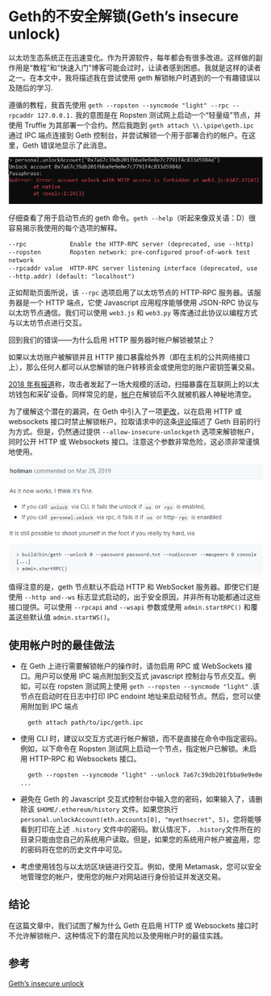 # Geth的不安全解锁(Geth’s insecure unlock)
以太坊生态系统正在迅速变化。作为开源软件，每年都会有很多改进。这样做的副作用是“教程”和“快速入门”博客可能会过时，让读者感到困惑。我就是这样的读者之一。在本文中，我将描述我在尝试使用 geth 解锁帐户时遇到的一个有趣错误以及随后的学习.

遵循的教程，我首先使用 `geth --ropsten --syncmode "light" --rpc --rpcaddr 127.0.0.1.`  我的意图是在 Ropsten 测试网上启动一个“轻量级”节点，并使用 Truffle 为其部署一个合约。然后我跑到 `geth attach \\.\pipe\geth.ipc` 通过 IPC 端点连接到 Geth 控制台，并尝试解锁一个用于部署合约的帐户。在这里，Geth 错误地显示了此消息。

![](./pic/geth-unlock.png)

仔细查看了用于启动节点的 geth 命令。`geth --help`（听起来像双关语：D）很容易揭示我使用的每个选项的解释。

	--rpc            Enable the HTTP-RPC server (deprecated, use --http)
	--ropsten        Ropsten network: pre-configured proof-of-work test network
	--rpcaddr value  HTTP-RPC server listening interface (deprecated, use --http.addr) (default: "localhost")
正如帮助页面所说，该 `--rpc` 选项启用了以太坊节点的 HTTP-RPC 服务器。该服务器是一个 HTTP 端点，它使 Javascript 应用程序能够使用 JSON-RPC 协议与以太坊节点通信。我们可以使用 `web3.js` 和 `web3.py` 等库通过此协议以编程方式与以太坊节点进行交互。

回到我们的错误——为什么启用 HTTP 服务器时帐户解锁被禁止？

如果以太坊账户被解锁并且 HTTP 接口暴露给外界（即在主机的公共网络接口上），那么任何人都可以从您解锁的账户转移资金或使用您的账户密钥签署交易。

[2018 年有报道](https://www.zdnet.com/article/hackers-ramp-up-attacks-on-mining-rigs-before-ethereum-price-crashes-into-the-gutter)称，攻击者发起了一场大规模的活动，扫描暴露在互联网上的以太坊钱包和采矿设备。同样常见的是，[帐户](https://github.com/ethereum/go-ethereum/issues/17013)在解锁后不久就被机器人神秘地清空。

为了缓解这个潜在的漏洞，在 Geth 中引入了一项[更改](https://github.com/ethereum/go-ethereum/pull/17037)，以在启用 HTTP 或 websockets 接口时禁止解锁帐户。拉取请求中的这条[评论](https://github.com/ethereum/go-ethereum/pull/17037#issuecomment-477950848)描述了 Geth 目前的行为方式。但是，仍然通过提供 `--allow-insecure-unlockgeth`  选项来解锁帐户，同时公开 HTTP 或 Websockets 接口。注意这个参数非常危险，这必须非常谨慎地使用。	

![](./pic/geth-unlock1.png)

值得注意的是，geth 节点默认不启动 HTTP 和 WebSocket 服务器。即使它们是使用 `--http and--ws` 标志显式启动的，出于安全原因，并非所有功能都通过这些接口提供。可以使用 `--rpcapi` and `--wsapi` 参数或使用 `admin.startRPC()` 和覆盖这些默认值 `admin.startWS()`。

## 使用帐户时的最佳做法
- 在 Geth 上进行需要解锁帐户的操作时，请勿启用 RPC 或 WebSockets 接口。用户可以使用 IPC 端点附加到交互式 javascript 控制台与节点交互。例如，可以在 ropsten 测试网上使用 `geth --ropsten --syncmode "light"` .该节点在启动时在日志中打印 IPC endoint 地址来启动轻节点。然后，您可以使用附加到 IPC 端点

		geth attach path/to/ipc/geth.ipc

- 使用 CLI 时，建议以交互方式进行帐户解锁，而不是直接在命令中指定密码。例如，以下命令在 Ropsten 测试网上启动一个节点，指定帐户已解锁。未启用 HTTP-RPC 和 Websockets 接口。

		geth --ropsten --syncmode "light" --unlock 7a67c39db201fbba9e9e0e ...
- 避免在 Geth 的 Javascript 交互式控制台中输入您的密码，如果输入了，请删除该 `$HOME/.ethereum/history` 文件。如果您执行`personal.unlockAccount(eth.accounts[0], "myethsecret", 5)`，您将能够看到打印在上述 `.history` 文件中的密码。默认情况下， `.history`文件所在的目录只能由您自己的系统用户读取。但是，如果您的系统用户帐户被盗用，您的密码将在您的历史文件中可见。
- 考虑使用钱包与以太坊区块链进行交互。例如，使用 Metamask，您可以安全地管理您的帐户，使用您的帐户对网站进行身份验证并发送交易。

## 结论
在这篇文章中，我们试图了解为什么 Geth 在启用 HTTP 或 Websockets 接口时不允许解锁帐户、这种情况下的潜在风险以及使用帐户时的最佳实践。

## 参考
[Geth’s insecure unlock](https://clydedcruz.medium.com/geths-insecure-unlock-c28b79dce923)

